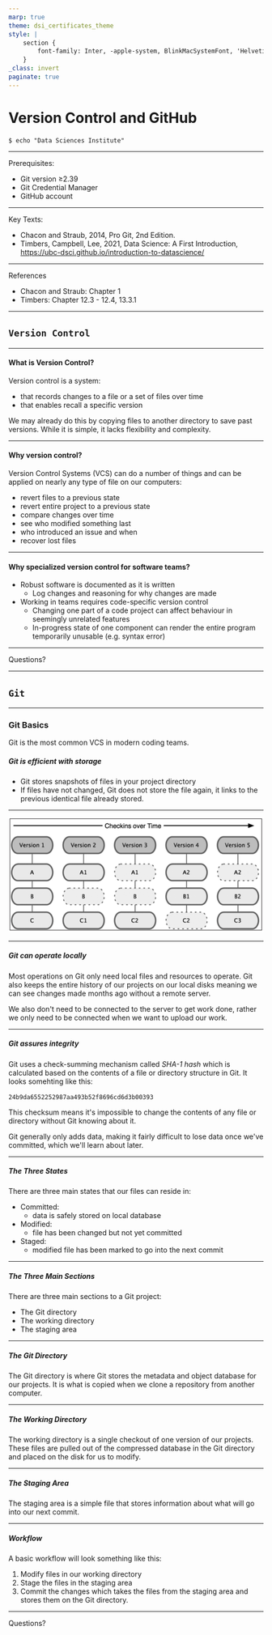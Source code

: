 ```yaml
---
marp: true
theme: dsi_certificates_theme
style: |
    section {
        font-family: Inter, -apple-system, BlinkMacSystemFont, 'Helvetica Neue', sans-serif;
    }
_class: invert
paginate: true
---
```


# Version Control and GitHub

```
$ echo "Data Sciences Institute"
```

---
Prerequisites:
- Git version ≥2.39
- Git Credential Manager
- GitHub account

---
Key Texts:
- Chacon and Straub, 2014, Pro Git, 2nd Edition.
- Timbers, Campbell, Lee, 2021, Data Science: A First Introduction, https://ubc-dsci.github.io/introduction-to-datascience/

---
References
- Chacon and Straub: Chapter 1
- Timbers: Chapter 12.3 - 12.4, 13.3.1

---


## `Version Control`

---
#### What is Version Control?
Version control is a system:
* that records changes to a file or a set of files over time 
* that enables recall a specific version

We may already do this by copying files to another directory to save past versions. While it is simple, it lacks flexibility and complexity.

---
#### Why version control?
Version Control Systems (VCS) can do a number of things and can be applied on nearly any type of file on our computers:
* revert files to a previous state
* revert entire project to a previous state
* compare changes over time
* see who modified something last
* who introduced an issue and when
* recover lost files

---
#### Why specialized version control for software teams?
* Robust software is documented as it is written
    * Log changes and reasoning for why changes are made
* Working in teams requires code-specific version control
    * Changing one part of a code project can affect behaviour in seemingly unrelated features
    * In-progress state of one component can render the entire program temporarily unusable (e.g. syntax error)


---


Questions?

---


## `Git`

---
### Git Basics
Git is the most common VCS in modern coding teams. 

##### Git is efficient with storage
* Git stores snapshots of files in your project directory
* If files have not changed, Git does not store the file again, it links to the previous identical file already stored.

---

![auto center](./pics/02_git_data.png)

---
##### Git can operate locally
Most operations on Git only need local files and resources to operate. Git also keeps the entire history of our projects on our local disks meaning we can see changes made months ago without a remote server.

We also don't need to be connected to the server to get work done, rather we only need to be connected when we want to upload our work.

---
##### Git assures integrity
Git uses a check-summing mechanism called *SHA-1 hash* which is calculated based on the contents of a file or directory structure in Git. It looks somehting like this:
```
24b9da6552252987aa493b52f8696cd6d3b00393
```
This checksum means it's impossible to change the contents of any file or directory without Git knowing about it.

Git generally only adds data, making it fairly difficult to lose data once we've committed, which we'll learn about later.

---
##### The Three States
There are three main states that our files can reside in:
- Committed:
    - data is safely stored on local database
- Modified:
    - file has been changed but not yet committed
- Staged:
    - modified file has been marked to go into the next commit

---
##### The Three Main Sections
There are three main sections to a Git project:
- The Git directory
- The working directory
- The staging area

---
##### The Git Directory
The Git directory is where Git stores the metadata and object database for our projects. It is what is copied when we clone a repository from another computer.

---
##### The Working Directory
The working directory is a single checkout of one version of our projects. These files are pulled out of the compressed database in the Git directory and placed on the disk for us to modify.

---
##### The Staging Area
The staging area is a simple file that stores information about what will go into our next commit.

---
##### Workflow
A basic workflow will look something like this:
1. Modify files in our working directory
2. Stage the files in the staging area
3. Commit the changes which takes the files from the staging area and stores them on the Git directory.

---


Questions?
